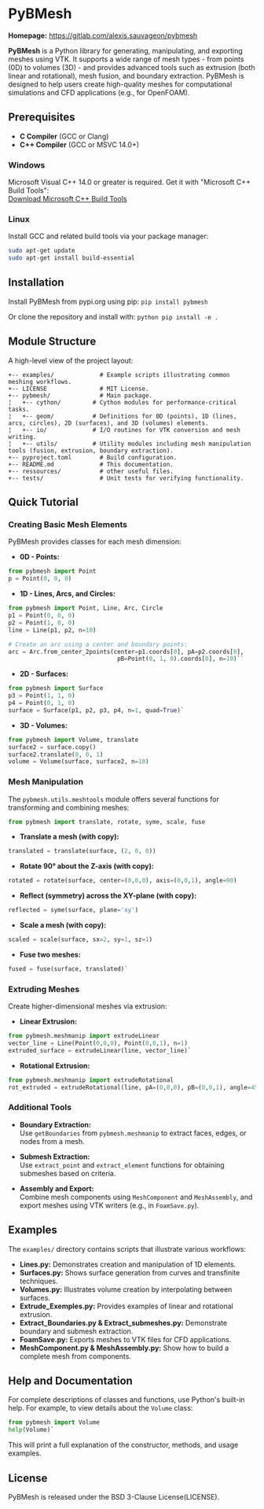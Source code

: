 
# PyBMesh

**Homepage:** https://gitlab.com/alexis.sauvageon/pybmesh

**PyBMesh** is a Python library for generating, manipulating, and exporting meshes using VTK. It supports a wide range of mesh types - from points (0D) to volumes (3D) - and provides advanced tools such as extrusion (both linear and rotational), mesh fusion, and boundary extraction. PyBMesh is designed to help users create high-quality meshes for computational simulations and CFD applications (e.g., for OpenFOAM).

## Prerequisites

- **C Compiler** (GCC or Clang)  
- **C++ Compiler** (GCC or MSVC 14.0+)

### Windows  
Microsoft Visual C++ 14.0 or greater is required. Get it with "Microsoft C++ Build Tools":  
[Download Microsoft C++ Build Tools](https://visualstudio.microsoft.com/visual-cpp-build-tools/)

### Linux  
Install GCC and related build tools via your package manager:
```bash
sudo apt-get update
sudo apt-get install build-essential
```

## Installation

Install PyBMesh from pypi.org using pip:
`pip install pybmesh` 

Or clone the repository and install with:
`python pip install -e .` 

## Module Structure
A high-level view of the project layout:



    +-- examples/             # Example scripts illustrating common meshing workflows.
    +-- LICENSE               # MIT License.
    +-- pybmesh/              # Main package.
    ¦   +-- cython/         # Cython modules for performance-critical tasks.
    ¦   +-- geom/           # Definitions for 0D (points), 1D (lines, arcs, circles), 2D (surfaces), and 3D (volumes) elements.
    ¦   +-- io/             # I/O routines for VTK conversion and mesh writing.
    ¦   +-- utils/          # Utility modules including mesh manipulation tools (fusion, extrusion, boundary extraction).
    +-- pyproject.toml        # Build configuration.
    +-- README.md             # This documentation.
    +-- ressources/           # other useful files.
    +-- tests/                # Unit tests for verifying functionality.

## Quick Tutorial

### Creating Basic Mesh Elements

PyBMesh provides classes for each mesh dimension:

-   **0D - Points:**   
```python
from pybmesh import Point
p = Point(0, 0, 0)
```
    
-   **1D - Lines, Arcs, and Circles:**   
```python
from pybmesh import Point, Line, Arc, Circle
p1 = Point(0, 0, 0)
p2 = Point(1, 0, 0)
line = Line(p1, p2, n=10)

# Create an arc using a center and boundary points:
arc = Arc.from_center_2points(center=p1.coords[0], pA=p2.coords[0],
                               pB=Point(0, 1, 0).coords[0], n=10)``
```


-   **2D - Surfaces:**
    
```python
from pybmesh import Surface
p3 = Point(1, 1, 0)
p4 = Point(0, 1, 0)
surface = Surface(p1, p2, p3, p4, n=1, quad=True)` 
```
    
-   **3D - Volumes:**
    
```python
from pybmesh import Volume, translate
surface2 = surface.copy()
surface2.translate(0, 0, 1)
volume = Volume(surface, surface2, n=10)
```
    

### Mesh Manipulation

The `pybmesh.utils.meshtools` module offers several functions for transforming and combining meshes:

```python
from pybmesh import translate, rotate, syme, scale, fuse
```

-   **Translate a mesh (with copy):**
```python
translated = translate(surface, (2, 0, 0))
```

-   **Rotate 90° about the Z-axis (with copy):**
```python
rotated = rotate(surface, center=(0,0,0), axis=(0,0,1), angle=90)
```

-   **Reflect (symmetry) across the XY-plane (with copy):**
```python
reflected = syme(surface, plane='xy')
```

-   **Scale a mesh (with copy):**
```python
scaled = scale(surface, sx=2, sy=1, sz=1)
```

-   **Fuse two meshes:**
```python
fused = fuse(surface, translated)` 
```

### Extruding Meshes

Create higher-dimensional meshes via extrusion:

-   **Linear Extrusion:**
    
```python
from pybmesh.meshmanip import extrudeLinear
vector_line = Line(Point(0,0,0), Point(0,0,1), n=1)
extruded_surface = extrudeLinear(line, vector_line)` 
```

-   **Rotational Extrusion:**
```python
from pybmesh.meshmanip import extrudeRotational
rot_extruded = extrudeRotational(line, pA=(0,0,0), pB=(0,0,1), angle=45, n=10)` 
```

### Additional Tools

-   **Boundary Extraction:**  
    Use `getBoundaries` from `pybmesh.meshmanip` to extract faces, edges, or nodes from a mesh.
    
-   **Submesh Extraction:**  
    Use `extract_point` and `extract_element` functions for obtaining submeshes based on criteria.
    
-   **Assembly and Export:**  
    Combine mesh components using `MeshComponent` and `MeshAssembly`, and export meshes using VTK writers (e.g., in `FoamSave.py`).
    

## Examples

The `examples/` directory contains scripts that illustrate various workflows:

-   **Lines.py:** Demonstrates creation and manipulation of 1D elements.
-   **Surfaces.py:** Shows surface generation from curves and transfinite techniques.
-   **Volumes.py:** Illustrates volume creation by interpolating between surfaces.
-   **Extrude_Exemples.py:** Provides examples of linear and rotational extrusion.
-   **Extract_Boundaries.py & Extract_submeshes.py:** Demonstrate boundary and submesh extraction.
-   **FoamSave.py:** Exports meshes to VTK files for CFD applications.
-   **MeshComponent.py & MeshAssembly.py:** Show how to build a complete mesh from components.

## Help and Documentation

For complete descriptions of classes and functions, use Python's built-in help. 
For example, to view details about the `Volume` class:
```python
from pybmesh import Volume
help(Volume)` 
```
This will print a full explanation of the constructor, methods, and usage examples.

## License

PyBMesh is released under the BSD 3-Clause License(LICENSE).
